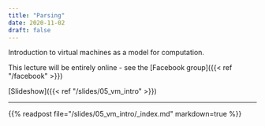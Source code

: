 ```yaml
---
title: "Parsing"
date: 2020-11-02
draft: false
---
```


Introduction to virtual machines as a model for computation.

This lecture will be entirely online - see the [Facebook group]({{< ref "/facebook" >}})

<!--more-->

[Slideshow]({{< ref "/slides/05_vm_intro" >}})

---

{{% readpost file="/slides/05_vm_intro/_index.md" markdown=true %}}
